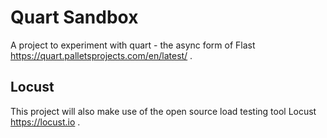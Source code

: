 # Quart Sandbox

A project to experiment with quart - the async form of Flast https://quart.palletsprojects.com/en/latest/ .

## Locust

This project will also make use of the open source load testing tool Locust https://locust.io .
